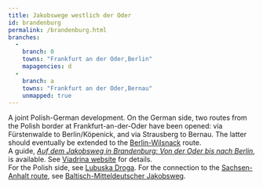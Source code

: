 ```yaml
---
title: Jakobswege westlich der Oder
id: brandenburg
permalink: /brandenburg.html
branches:
  -
    branch: 0
    towns: "Frankfurt an der Oder,Berlin"
    mapagencies: d
  -
    branch: a
    towns: "Frankfurt an der Oder,Bernau"
    unmapped: true
---
```


A joint Polish-German development. On the German side, two routes from the Polish border at Frankfurt-an-der-Oder have been opened: via Fürstenwalde to Berlin/Köpenick, and via Strausberg to Bernau. The latter should eventually be extended to the [Berlin-Wilsnack][0] route.   
A guide, [_Auf dem Jakobsweg in Brandenburg: Von der Oder bis nach Berlin_][1], is available. See [Viadrina website][2] for details.  
For the Polish side, see [Lubuska Droga][3]. For the connection to the [Sachsen-Anhalt route][4], see [Baltisch-Mitteldeutscher Jakobsweg][5].

[0]: wilsnack.html
[1]: http://www.amazon.de/exec/obidos/ASIN/386124618X/europaischefe-21
[2]: http://www.jakobswege-viadrina.de/texte/seite.php?id=47810
[3]: lubuska.html
[4]: sachsenanhalt.html
[5]: mecklenburg.html